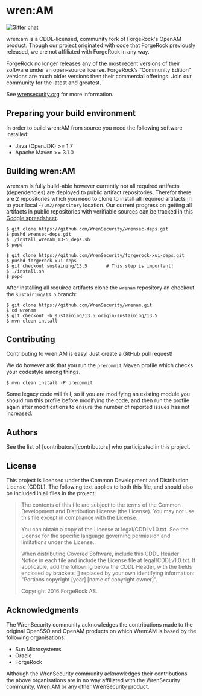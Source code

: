 # wren:AM

[![Gitter chat](https://badges.gitter.im/gitterHQ/gitter.png)](https://gitter.im/WrenSecurity/Lobby)

wren:am is a CDDL-licensed, community fork of ForgeRock's OpenAM product. Though our project originated with code that ForgeRock previously released, we are not affiliated with ForgeRock in any way. 

ForgeRock no longer releases any of the most recent versions of their software under an open-source license. ForgeRock’s “Community Edition” versions are much older versions then their commercial offerings. Join our community for the latest and greatest. 

See [wrensecurity.org](http://wrensecurity.org/) for more information.

## Preparing your build environment

In order to build wren:AM from source you need the following software installed:

* Java (OpenJDK) >= 1.7
* Apache Maven >= 3.1.0

## Building wren:AM 

wren:am Is fully build-able however currently not all required artifacts (dependencies) are deployed to public artifact repositories. Therefor there are 2 repositories which you need to clone to install all required artifacts in to your local `~/.m2/repository` location. Our current progress on getting all artifacts in public repositories with verifiable sources can be tracked in this [Google spreadsheet](https://docs.google.com/spreadsheets/d/1HUEprS3Mdm7vxtkPhGu8UYVh0U5V9j1p-dj0bXYhGOs/edit?usp=sharing).

```
$ git clone https://github.com/WrenSecurity/wrensec-deps.git
$ pushd wrensec-deps.git
$ ./install_wrenam_13-5_deps.sh
$ popd
```

```
$ git clone https://github.com/WrenSecurity/forgerock-xui-deps.git
$ pushd forgerock-xui-deps
$ git checkout sustaining/13.5       # This step is important!
$ ./install.sh
$ popd
```

After installing all required artifacts clone the `wrenam` repository an checkout the `sustaining/13.5` branch:

```
$ git clone https://github.com/WrenSecurity/wrenam.git
$ cd wrenam
$ git checkout -b sustaining/13.5 origin/sustaining/13.5
$ mvn clean install
```

## Contributing

Contributing to wren:AM is easy! Just create a GitHub pull request!
 
We do however ask that you run the `precommit` Maven profile which checks your codestyle among things.

```
$ mvn clean install -P precommit
```

Some legacy code will fail, so if you are modifying an existing module you should run this profile before modifying the code, and then run the profile again after modifications to ensure the number of reported issues has not increased. 

## Authors

See the list of [contributors][contributors] who participated in this project.

## License

This project is licensed under the Common Development and Distribution License (CDDL). The following text applies to both this file, and should also be included in all files in the project:

> The contents of this file are subject to the terms of the Common Development and  Distribution License (the License). 
> You may not use this file except in compliance with the License.  
>   
> You can obtain a copy of the License at legal/CDDLv1.0.txt. See the License for the specific language governing 
> permission and limitations under the License.  
>  
> When distributing Covered Software, include this CDDL Header Notice in each file and include the License file at 
> legal/CDDLv1.0.txt. If applicable, add the following below the CDDL Header, with the fields enclosed by brackets [] 
> replaced by your own identifying information: "Portions copyright [year] [name of copyright owner]".  
>   
> Copyright 2016 ForgeRock AS.   

## Acknowledgments

The WrenSecurity community acknowledges the contributions made to the original OpenSSO and OpenAM products on which Wren:AM is based by the following organisations: 

* Sun Microsystems
* Oracle
* ForgeRock

Although the WrenSecurity community acknowledges their contributions the above organisations are in no way affiliated with the WrenSecurity community, Wren:AM or any other WrenSecurity product.